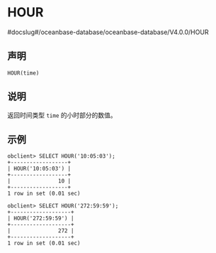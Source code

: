 HOUR 
=========================
#docslug#/oceanbase-database/oceanbase-database/V4.0.0/HOUR


声明 
-----------------------

```unknow
HOUR(time)
```



说明 
-----------------------

返回时间类型 `time` 的小时部分的数值。

示例 
-----------------------

```unknow
obclient> SELECT HOUR('10:05:03');
+------------------+
| HOUR('10:05:03') |
+------------------+
|               10 |
+------------------+
1 row in set (0.01 sec)

obclient> SELECT HOUR('272:59:59');
+-------------------+
| HOUR('272:59:59') |
+-------------------+
|               272 |
+-------------------+
1 row in set (0.01 sec)
```



